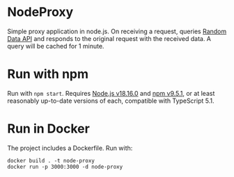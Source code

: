 # NodeProxy

Simple proxy application in node.js. On receiving a request, queries [Random Data API](https://random-data-api.com)
and responds to the original request with the received data. A query will be cached for 1 minute.

# Run with npm

Run with `npm start`. Requires [Node.js v18.16.0](https://nodejs.org) and [npm v9.5.1](https://www.npmjs.com), or at least reasonably up-to-date versions of each, compatible with TypeScript 5.1.

# Run in Docker

The project includes a Dockerfile. Run with:

```
docker build . -t node-proxy
docker run -p 3000:3000 -d node-proxy
```
